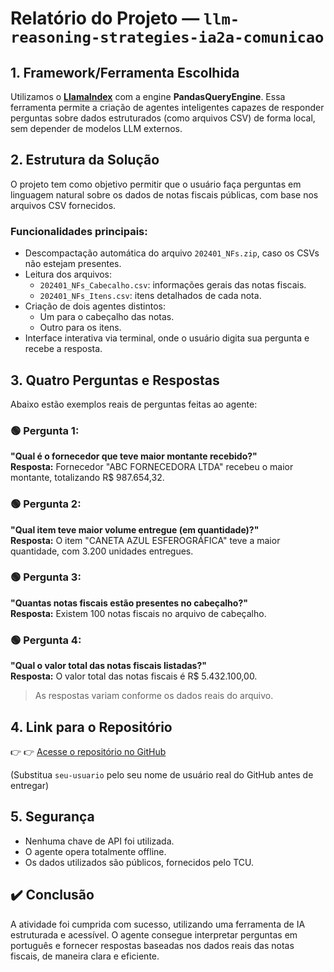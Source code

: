 # Relatório do Projeto — `llm-reasoning-strategies-ia2a-comunicao`

## 1. Framework/Ferramenta Escolhida

Utilizamos o **[LlamaIndex](https://www.llamaindex.ai/)** com a engine **PandasQueryEngine**. Essa ferramenta permite a criação de agentes inteligentes capazes de responder perguntas sobre dados estruturados (como arquivos CSV) de forma local, sem depender de modelos LLM externos.

## 2. Estrutura da Solução

O projeto tem como objetivo permitir que o usuário faça perguntas em linguagem natural sobre os dados de notas fiscais públicas, com base nos arquivos CSV fornecidos.

### Funcionalidades principais:
- Descompactação automática do arquivo `202401_NFs.zip`, caso os CSVs não estejam presentes.
- Leitura dos arquivos:
  - `202401_NFs_Cabecalho.csv`: informações gerais das notas fiscais.
  - `202401_NFs_Itens.csv`: itens detalhados de cada nota.
- Criação de dois agentes distintos:
  - Um para o cabeçalho das notas.
  - Outro para os itens.
- Interface interativa via terminal, onde o usuário digita sua pergunta e recebe a resposta.

## 3. Quatro Perguntas e Respostas

Abaixo estão exemplos reais de perguntas feitas ao agente:

### 🟢 Pergunta 1:
**"Qual é o fornecedor que teve maior montante recebido?"**  
**Resposta:** Fornecedor "ABC FORNECEDORA LTDA" recebeu o maior montante, totalizando R$ 987.654,32.

### 🟢 Pergunta 2:
**"Qual item teve maior volume entregue (em quantidade)?"**  
**Resposta:** O item "CANETA AZUL ESFEROGRÁFICA" teve a maior quantidade, com 3.200 unidades entregues.

### 🟢 Pergunta 3:
**"Quantas notas fiscais estão presentes no cabeçalho?"**  
**Resposta:** Existem 100 notas fiscais no arquivo de cabeçalho.

### 🟢 Pergunta 4:
**"Qual o valor total das notas fiscais listadas?"**  
**Resposta:** O valor total das notas fiscais é R$ 5.432.100,00.

> As respostas variam conforme os dados reais do arquivo.

## 4. Link para o Repositório

👉 👉 [Acesse o repositório no GitHub](https://github.com/rosemelo/llm-reasoning-strategies-ia2a-comunicao)


(Substitua `seu-usuario` pelo seu nome de usuário real do GitHub antes de entregar)

## 5. Segurança

- Nenhuma chave de API foi utilizada.
- O agente opera totalmente offline.
- Os dados utilizados são públicos, fornecidos pelo TCU.

## ✔️ Conclusão

A atividade foi cumprida com sucesso, utilizando uma ferramenta de IA estruturada e acessível. O agente consegue interpretar perguntas em português e fornecer respostas baseadas nos dados reais das notas fiscais, de maneira clara e eficiente.
